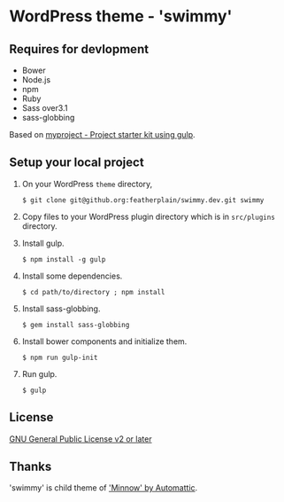 # WordPress theme - 'swimmy'

## Requires for devlopment

* Bower
* Node.js
* npm
* Ruby
* Sass over3.1
* sass-globbing

Based on [myproject - Project starter kit using gulp](http://github.com/featherplain/myproject).

## Setup your local project

1. 	On your WordPress `theme` directory,

		$ git clone git@github.org:featherplain/swimmy.dev.git swimmy

2. 	Copy files to your WordPress plugin directory which is in `src/plugins` directory.

3.  Install gulp.

		$ npm install -g gulp

4.  Install some dependencies.

		$ cd path/to/directory ; npm install
	
5.  Install sass-globbing.

		$ gem install sass-globbing

6.  Install bower components and initialize them.

		$ npm run gulp-init

7.  Run gulp.

		$ gulp

## License

[GNU General Public License v2 or later](http://www.gnu.org/licenses/gpl-2.0.html)

## Thanks

'swimmy' is child theme of ['Minnow' by Automattic](https://wordpress.com/themes/minnow/).
